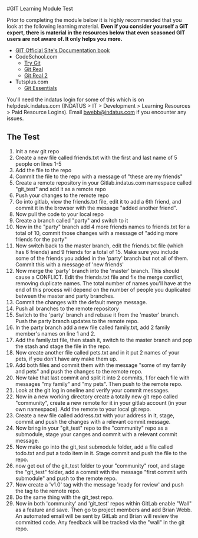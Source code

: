 #GIT Learning Module Test

Prior to completing the module below it is highly recommended that you look at the following learning material.  **Even if you consider yourself a GIT expert, there is material in the resources below that even seasoned GIT users are not aware of.  It only helps you more.**

* [GIT Official Site's Documentation book](http://git-scm.com/book)
* CodeSchool.com
  * [Try Git](http://www.codeschool.com/courses/try-git)
  * [Git Real](http://www.codeschool.com/courses/git-real)
  * [Git Real 2](http://www.codeschool.com/courses/git-real-2)
* Tutsplus.com
  * [Git Essentials](https://tutsplus.com/course/git-essentials)

You'll need the indatus login for some of this which is on helpdesk.indatus.com (INDATUS > IT > Development > Learning Resources > Paid Resource Logins).  Email bwebb@indatus.com if you encounter any issues.


## The Test

1.  Init a new git repo
2.  Create a new file called friends.txt with the first and last name of 5 people on lines 1-5
3.  Add the file to the repo
4.  Commit the file to the repo with a message of "these are my friends"
5.  Create a remote repository in your Gitlab.indatus.com namespace called "git_test" and add it as a remote repo
6.  Push your changes to the remote repo
7.  Go into gitlab, view the friends.txt file, edit it to add a 6th friend, and commit it in the browser with the message "added another friend".
8.  Now pull the code to your local repo
9.  Create a branch called "party" and switch to it
10. Now in the "party" branch add 4 more friends names to friends.txt for a total of 10, commit those changes with a message of "adding more friends for the party"
11. Now switch back to the master branch, edit the friends.txt file (which has 6 friends) and 9 friends for a total of 15. Make sure you include some of the friends you added in the 'party' branch but not all of them.  Commit this with a message of 'new friends'
12. Now merge the 'party' branch into the 'master' branch.  This should cause a CONFLICT.  Edit the friends.txt file and fix the merge conflict, removing duplicate names.  The total number of names you'll have at the end of this process will depend on the number of people you duplicated between the master and party branches.
13. Commit the changes with the default merge message.
14. Push all branches to the remote repository
15. Switch to the 'party' branch and rebase it from the 'master' branch.  Push the party branch updates to the remote repo.
16. In the party branch add a new file called family.txt, add 2 family member's names on line 1 and 2.
17. Add the family.txt file, then stash it, switch to the master branch and pop the stash and stage the file in the repo.
18. Now create another file called pets.txt and in it put 2 names of your pets, if you don't have any make them up.
19. Add both files and commit them with the message "some of my family and pets" and push the changes to the remote repo.
20. Now take that last commit and split it into 2 commits, 1 for each file with messages "my family" and "my pets".  Then push to the remote repo.
21. Look at the git log in oneline and verify your commit messages.
22. Now in a new working directory create a totally new git repo called "community", create a new remote for it in your gitlab account (in your own namespace). Add the remote to your local git repo.
23. Create a new file called address.txt with your address in it, stage, commit and push the changes with a relevant commit message.
24. Now bring in your "git_test" repo to the "community" repo as a submodule, stage your canges and commit with a relevant commit message.
25. Now make go into the git_test submodule folder, add a file called todo.txt and put a todo item in it.  Stage commit and push the file to the repo.
26. now get out of the git_test folder to your "community" root, and stage the "git_test" folder, add a commit with the message "first commit with submodule" and push to the remote repo.
27. Now create a 'v1.0' tag with the message 'ready for review' and push the tag to the remote repo.
28. Do the same thing with the git_test repo.
29. Now in both 'community' and 'git_test' repos within GitLab enable "Wall" as a feature and save.  Then go to project members and add Brian Webb.  An automated email will be sent by GitLab and Brian will review the committed code.  Any feedback will be tracked via the "wall" in the git repo.